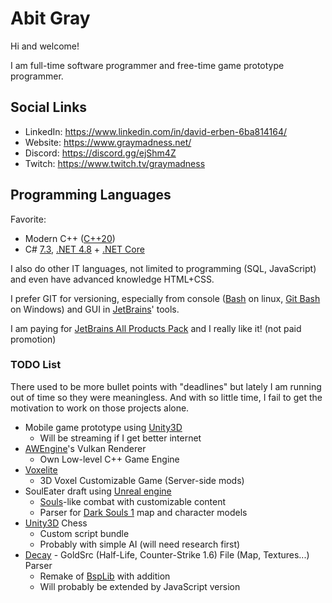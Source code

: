 # Abit Gray

Hi and welcome!

I am full-time software programmer and free-time game prototype programmer.


## Social Links

- LinkedIn: https://www.linkedin.com/in/david-erben-6ba814164/
- Website: https://www.graymadness.net/
- Discord: https://discord.gg/ejShm4Z
- Twitch: https://www.twitch.tv/graymadness


## Programming Languages

Favorite:
- Modern C++ ([C++20](https://en.cppreference.com/w/cpp/20))
- C# [7.3](https://docs.microsoft.com/en-us/dotnet/csharp/whats-new/csharp-7-3), [.NET 4.8](https://en.wikipedia.org/wiki/.NET_Framework_version_history#.NET_Framework_4.8) + [.NET Core](https://en.wikipedia.org/wiki/.NET_Core)

I also do other IT languages, not limited to programming (SQL, JavaScript) and even have advanced knowledge HTML+CSS.

I prefer GIT for versioning, especially from console ([Bash](https://en.wikipedia.org/wiki/Bash_(Unix_shell)) on linux, [Git Bash](https://gitforwindows.org/) on Windows) and GUI in [JetBrains](https://www.jetbrains.com/)' tools.

I am paying for [JetBrains All Products Pack](https://www.jetbrains.com/all/) and I really like it! (not paid promotion)


### TODO List

There used to be more bullet points with "deadlines" but lately I am running out of time so they were meaningless.
And with so little time, I fail to get the motivation to work on those projects alone.

- Mobile game prototype using [Unity3D](https://unity.com/) 
  - Will be streaming if I get better internet
- [AWEngine](https://github.com/graymadness/AWEngine)'s Vulkan Renderer
  - Own Low-level C++ Game Engine
- [Voxelite](https://github.com/voxelite/Voxelite)
  - 3D Voxel Customizable Game (Server-side mods)
- SoulEater draft using [Unreal engine](https://www.unrealengine.com/)
  - [Souls](https://en.wikipedia.org/wiki/Souls_(series))-like combat with customizable content
  - Parser for [Dark Souls 1](https://en.wikipedia.org/wiki/Dark_Souls) map and character models
- [Unity3D](https://unity.com/) Chess
  - Custom script bundle
  - Probably with simple AI (will need research first)
- [Decay](https://github.com/AbitTheGray/Decay-Library) - GoldSrc (Half-Life, Counter-Strike 1.6) File (Map, Textures...) Parser
  - Remake of [BspLib](https://github.com/AbitTheGray/BspLib) with addition
  - Will probably be extended by JavaScript version
